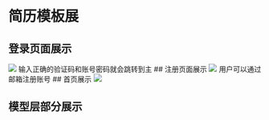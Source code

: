 # 简历模板展
## 登录页面展示
<img src="https://i.imgur.com/KWa4l6u.png">
	输入正确的验证码和账号密码就会跳转到主
## 注册页面展示
<img src="https://i.imgur.com/dmKboPY.png">
	用户可以通过邮箱注册账号
## 首页展示
<img src="https://i.imgur.com/1IEE1ds.png">
	<h2>模型层部分展示</h2>